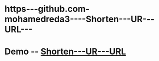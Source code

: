 # https---github.com-mohamedreda3----Shorten---UR---URL---
# Demo  --  <a href='http://ecommerce2.atwebpages.com/'>Shorten---UR---URL</a>
